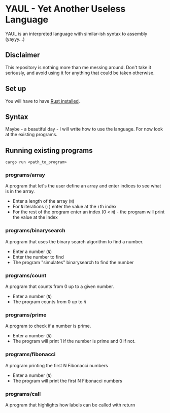 # YAUL - Yet Another Useless Language

YAUL is an interpreted language with similar-ish syntax to assembly (yayyy...)

## Disclaimer

This repository is nothing more than me messing around. Don't take it seriously, and avoid using it for anything that could be taken otherwise.

## Set up

You will have to have [Rust installed](https://www.rust-lang.org/tools/install).

## Syntax

Maybe - a beautiful day - I will write how to use the language. For now look at the existing programs.

## Running existing programs

`cargo run <path_to_program>`

### programs/array

A program that let's the user define an array and enter indices to see what is in the array.

- Enter a length of the array (`N`)
- For `N` iterations (`i`) enter the value at the `i`th index
- For the rest of the program enter an index (0 < `N`) - the program will print the value at the index

### programs/binarysearch

A program that uses the binary search algorithm to find a number.

- Enter a number (`N`)
- Enter the number to find
- The program "simulates" binarysearch to find the number

### programs/count

A program that counts from 0 up to a given number.

- Enter a number (`N`)
- The program counts from 0 up to `N`

### programs/prime

A program to check if a number is prime.

- Enter a number (`N`)
- The program will print 1 if the number is prime and 0 if not.

### programs/fibonacci

A program printing the first N Fibonacci numbers

- Enter a number (`N`)
- The program will print the first N Fibonacci numbers

### programs/call

A program that highlights how labels can be called with return
